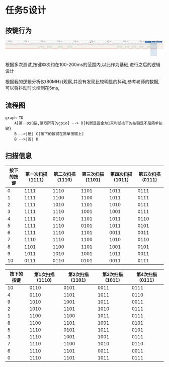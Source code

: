 # 任务5设计

## 按键行为

![image-20240712152248908](./assets/image-20240712152248908.png)

根据多次测试,按键单次约在100-200ms的范围内,以此作为基础,进行之后的逻辑设计

根据我的逻辑分析仪(80MHz)观察,并没有发现比较明显的抖动,参考老师的数据,可以将抖动时长控制在5ms,

## 流程图

```mermaid
graph TD
	A[第一次扫描,读取所有的gpio] --> B{判断是否全为1来判断按下的按键是不是简单按键}
	B -->|是| C[按下的按键在简单按键上]
	B -->|否| D
```

## 扫描信息

| 按下的按键 | 第一次扫描(1111) | 第二次扫描(1110) | 第三次扫描(1101) | 第四次扫描(1011) | 第五次扫描(0111) |
| ---------- | ---------------- | ---------------- | ---------------- | ---------------- | ---------------- |
| 0          | 1111             | 1110             | 1101             | 1011             | 0111             |
| 1          | 1111             | 1100             | 1100             | 1011             | 0111             |
| 2          | 1111             | 1010             | 1101             | 1010             | 0111             |
| 3          | 1111             | 1110             | 1001             | 1001             | 0111             |
| 4          | 1111             | 0110             | 1101             | 1011             | 0110             |
| 5          | 1111             | 1110             | 0101             | 1011             | 0101             |
| 6          | 1111             | 1110             | 1101             | 0011             | 0011             |
| 7          | 1110             | 1110             | 1100             | 1010             | 0110             |
| 8          | 1101             | 1100             | 1101             | 1001             | 0101             |
| 9          | 1011             | 1010             | 1001             | 1011             | 0011             |
| 10         | 0111             | 0110             | 0101             | 0011             | 0111             |

| 按下的按键 | 第1次扫描(1110) | 第2次扫描(1101) | 第3次扫描(1011) | 第4次扫描(0111) |
| ---------- | --------------- | --------------- | --------------- | --------------- |
| 10         | 0110            | 0101            | 0011            | 0111            |
| 4          | 0110            | 1101            | 1011            | 0110            |
| 9          | 1010            | 1001            | 1011            | 0011            |
| 2          | 1010            | 1101            | 1010            | 0111            |
| 1          | 1100            | 1100            | 1011            | 0111            |
| 8          | 1100            | 1101            | 1001            | 0101            |
| 5          | 1110            | 0101            | 1011            | 0101            |
| 3          | 1110            | 1001            | 1001            | 0111            |
| 7          | 1110            | 1100            | 1010            | 0110            |
| 6          | 1110            | 1101            | 0011            | 0011            |
| 0          | 1110            | 1101            | 1011            | 0111            |
